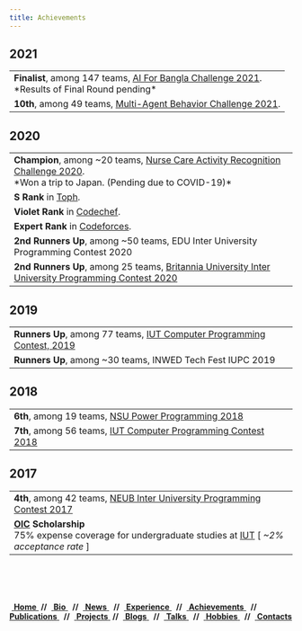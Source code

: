 ```yaml
---
title: Achievements
---
```


## 2021
<table>
<tr><td>
<b>Finalist</b>, among 147 teams, <a href="https://bangla.gov.bd/aiforbangla/"> AI For Bangla Challenge 2021</a>. <br/>
*Results of Final Round pending*
</td></tr>
<tr><td>
<b>10th</b>, among 49 teams, <a href="https://www.aicrowd.com/challenges/multi-agent-behavior-representation-modeling-measurement-and-applications/leaderboards"> Multi-Agent Behavior Challenge 2021</a>. <br/>
</td></tr>
</table>

## 2020
<table>
<tr><td>
<b>Champion</b>, among ~20 teams, <a href="https://abc-research.github.io/nurse2020/results/">Nurse Care Activity Recognition Challenge 2020</a>. <br/>
*Won a trip to Japan. (Pending due to COVID-19)*
</td></tr>
<tr><td>
<b>S Rank</b> in <a href="https://toph.co/u/msi1427">Toph</a>. <br/>
</td></tr>
<tr><td>
<b>Violet Rank</b> in <a href="https://www.codechef.com/users/msi1427">Codechef</a>. <br/>
</td></tr>
<tr><td>
<b>Expert Rank</b> in <a href="https://codeforces.com/profile/msi__hashman">Codeforces</a>. <br/>
</td></tr>
<tr><td>
<b>2nd Runners Up</b>, among ~50 teams, EDU Inter University Programming Contest 2020
</td></tr>
<tr><td>
<b>2nd Runners Up</b>, among 25 teams, <a href="https://toph.co/c/britannia-university-cse-carnival-2020/standings">Britannia University Inter University Programming Contest 2020</a>
</td></tr>
</table>

## 2019
<table>
<tr><td>
<b>Runners Up</b>, among 77 teams, <a href="https://toph.co/c/iut-cpc-2019/standings">IUT Computer Programming Contest, 2019</a>
</td></tr>
<tr><td>
<b>Runners Up</b>, among ~30 teams, INWED Tech Fest IUPC 2019
</td></tr>
</table>

## 2018
<table>
<tr><td>
<b>6th</b>, among 19 teams, <a href="https://toph.co/c/nsu-power-programming-2018/standings">NSU Power Programming 2018</a>
</td></tr>
<tr><td>
<b>7th</b>, among 56 teams, <a href="https://toph.co/c/19th-iutcpc/standings">IUT Computer Programming Contest 2018 </a>
</td></tr>
</table>

## 2017
<table>
<tr><td>
<b>4th</b>, among 42 teams, <a href="https://toph.co/c/neub-j-inter-2017/standings">NEUB Inter University Programming Contest 2017</a>
</td></tr>
<tr><td>
<b><a href="https://www.oic-oci.org/">OIC</a> Scholarship</b> <br/>
75% expense coverage for undergraduate studies at <a href="https://cse.iutoic-dhaka.edu/">IUT</a> [<i> ~2% acceptance rate </i>]
</td></tr>
</table>
<br/>
<br/>
<br/>
<br/>
<div class ="box">
    &nbsp;<a href="">            <b>Home</b>  </a> &nbsp;<b>//</b>
    </b>&nbsp;<a href="#bio">             <b>Bio</b>  </a> &nbsp; <b>//</b>
    &nbsp;<a href="#news">                <b>News</b> </a> &nbsp; <b>//</b>
    &nbsp;<a href="#experience">          <b>Experience</b> </a> &nbsp; <b>//</b>
    &nbsp;<a href="#achievements">        <b>Achievements</b> </a> &nbsp; <b>//</b>
    &nbsp;<a href="#publications">        <b>Publications</b> </a> &nbsp; <b>//</b>
    &nbsp;<a href="#projects">            <b>Projects</b> </a> &nbsp;<b>//</b>
    &nbsp;<a href="#blogs">               <b>Blogs</b> </a> &nbsp; <b>//</b>
    &nbsp;<a href="#talks">               <b>Talks</b>    </a> &nbsp; <b>//</b>
    &nbsp;<a href="#hobbies">             <b>Hobbies</b>    </a> &nbsp; <b>//</b>
    &nbsp;<a href="#contacts">            <b>Contacts</b> </a> &nbsp;
</div>
